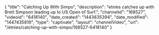 {
    "title": "Catching Up With Simpo",
    "description": "etnies catches up with Brett Simpson leading up to US Open of Surf.",
    "channelid": "168527",
    "videoid": "6418140",
    "date_created": "1443635394",
    "date_modified": "1447435819",
    "type": "captivate",
    "layout": "channelVideo",
    "url": "\/etnies\/catching-up-with-simpo\/168527-6418140"
}